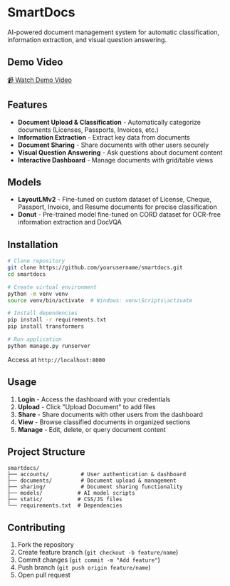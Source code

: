 # SmartDocs

AI-powered document management system for automatic classification, information extraction, and visual question answering. 


## Demo Video

[📹 Watch Demo Video](https://drive.google.com/file/d/1Ko5gan1T2FDQWHv0KzxMLIVpkoFoIC3e/view?usp=drive_link)

## Features

- **Document Upload & Classification** - Automatically categorize documents (Licenses, Passports, Invoices, etc.)
- **Information Extraction** - Extract key data from documents 
- **Document Sharing** - Share documents with other users securely
- **Visual Question Answering** - Ask questions about document content
- **Interactive Dashboard** - Manage documents with grid/table views

## Models

- **LayoutLMv2** - Fine-tuned on custom dataset of License, Cheque, Passport, Invoice, and Resume documents for precise classification
- **Donut** - Pre-trained model fine-tuned on CORD dataset for OCR-free information extraction and DocVQA

## Installation

```bash
# Clone repository
git clone https://github.com/yourusername/smartdocs.git
cd smartdocs

# Create virtual environment
python -m venv venv
source venv/bin/activate  # Windows: venv\Scripts\activate

# Install dependencies
pip install -r requirements.txt
pip install transformers

# Run application
python manage.py runserver
```

Access at `http://localhost:8000`

## Usage

1. **Login** - Access the dashboard with your credentials
2. **Upload** - Click "Upload Document" to add files
3. **Share** - Share documents with other users from the dashboard
4. **View** - Browse classified documents in organized sections
5. **Manage** - Edit, delete, or query document content

## Project Structure

```
smartdocs/
├── accounts/          # User authentication & dashboard
├── documents/         # Document upload & management
├── sharing/           # Document sharing functionality
├── models/           # AI model scripts
├── static/           # CSS/JS files
└── requirements.txt  # Dependencies
```

## Contributing

1. Fork the repository
2. Create feature branch (`git checkout -b feature/name`)
3. Commit changes (`git commit -m "Add feature"`)
4. Push branch (`git push origin feature/name`)
5. Open pull request
